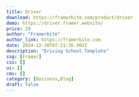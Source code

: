 ```yaml
---
title: Driver
download: https://framerbite.com/product/driver
demo: https://driver.framer.website/
price: 29
author: "Framerbite"
author_link: https://framerbite.com
date: 2024-12-30T07:21:36.902Z
description: "Driving School Template"
ssg: [Framer]
css: []
ui: []
cms: []
category: [Business,Blog]
draft: false
---
```

